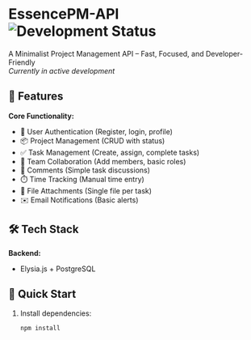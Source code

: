 # EssencePM-API ![Development Status](https://img.shields.io/badge/status-in%20development-yellow)

A Minimalist Project Management API – Fast, Focused, and Developer-Friendly  
_Currently in active development_

## 🚀 Features

**Core Functionality:**

- 🔐 User Authentication (Register, login, profile)
- 📦 Project Management (CRUD with status)
- ✅ Task Management (Create, assign, complete tasks)
- 👥 Team Collaboration (Add members, basic roles)
- 💬 Comments (Simple task discussions)
- ⏱️ Time Tracking (Manual time entry)
- 📎 File Attachments (Single file per task)
- ✉️ Email Notifications (Basic alerts)

## 🛠 Tech Stack

**Backend:**

- Elysia.js + PostgreSQL

## 🏁 Quick Start

1. Install dependencies:
   ```bash
   npm install
   ```
